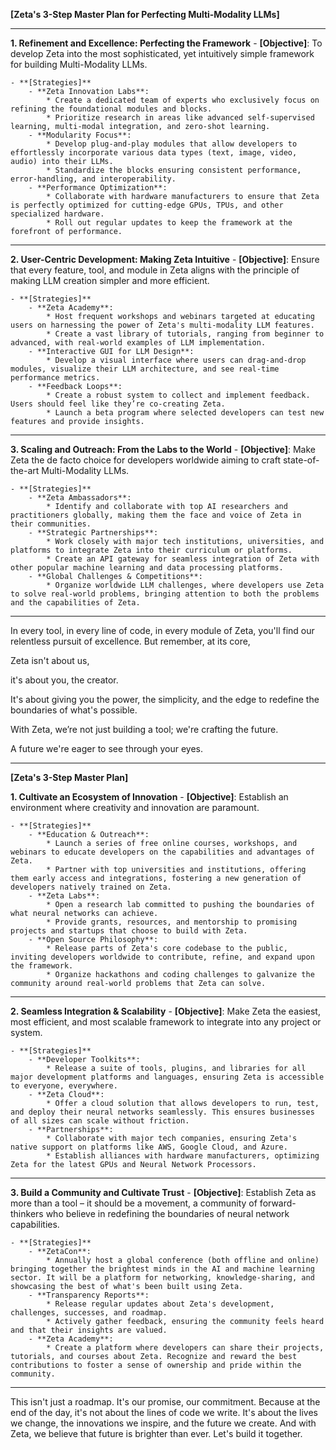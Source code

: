 
**[Zeta's 3-Step Master Plan for Perfecting Multi-Modality LLMs]**

---

**1. Refinement and Excellence: Perfecting the Framework**
    - **[Objective]**: To develop Zeta into the most sophisticated, yet intuitively simple framework for building Multi-Modality LLMs.

    - **[Strategies]**
        - **Zeta Innovation Labs**: 
            * Create a dedicated team of experts who exclusively focus on refining the foundational modules and blocks.
            * Prioritize research in areas like advanced self-supervised learning, multi-modal integration, and zero-shot learning.
        - **Modularity Focus**:
            * Develop plug-and-play modules that allow developers to effortlessly incorporate various data types (text, image, video, audio) into their LLMs.
            * Standardize the blocks ensuring consistent performance, error-handling, and interoperability.
        - **Performance Optimization**:
            * Collaborate with hardware manufacturers to ensure that Zeta is perfectly optimized for cutting-edge GPUs, TPUs, and other specialized hardware. 
            * Roll out regular updates to keep the framework at the forefront of performance.

---

**2. User-Centric Development: Making Zeta Intuitive**
    - **[Objective]**: Ensure that every feature, tool, and module in Zeta aligns with the principle of making LLM creation simpler and more efficient.

    - **[Strategies]**
        - **Zeta Academy**:
            * Host frequent workshops and webinars targeted at educating users on harnessing the power of Zeta's multi-modality LLM features.
            * Create a vast library of tutorials, ranging from beginner to advanced, with real-world examples of LLM implementation.
        - **Interactive GUI for LLM Design**:
            * Develop a visual interface where users can drag-and-drop modules, visualize their LLM architecture, and see real-time performance metrics.
        - **Feedback Loops**:
            * Create a robust system to collect and implement feedback. Users should feel like they’re co-creating Zeta.
            * Launch a beta program where selected developers can test new features and provide insights.

---

**3. Scaling and Outreach: From the Labs to the World**
    - **[Objective]**: Make Zeta the de facto choice for developers worldwide aiming to craft state-of-the-art Multi-Modality LLMs.

    - **[Strategies]**
        - **Zeta Ambassadors**:
            * Identify and collaborate with top AI researchers and practitioners globally, making them the face and voice of Zeta in their communities.
        - **Strategic Partnerships**:
            * Work closely with major tech institutions, universities, and platforms to integrate Zeta into their curriculum or platforms.
            * Create an API gateway for seamless integration of Zeta with other popular machine learning and data processing platforms.
        - **Global Challenges & Competitions**:
            * Organize worldwide LLM challenges, where developers use Zeta to solve real-world problems, bringing attention to both the problems and the capabilities of Zeta.

---


In every tool, in every line of code, in every module of Zeta, you'll find our relentless pursuit of excellence. But remember, at its core, 

Zeta isn't about us,

it's about you, the creator. 

It's about giving you the power, the simplicity, and the edge to redefine the boundaries of what's possible. 

With Zeta, we’re not just building a tool; we're crafting the future. 

A future we're eager to see through your eyes.




------























**[Zeta's 3-Step Master Plan]**

**1. Cultivate an Ecosystem of Innovation**
    - **[Objective]**: Establish an environment where creativity and innovation are paramount.
    
    - **[Strategies]**
        - **Education & Outreach**: 
            * Launch a series of free online courses, workshops, and webinars to educate developers on the capabilities and advantages of Zeta.
            * Partner with top universities and institutions, offering them early access and integrations, fostering a new generation of developers natively trained on Zeta.
        - **Zeta Labs**: 
            * Open a research lab committed to pushing the boundaries of what neural networks can achieve.
            * Provide grants, resources, and mentorship to promising projects and startups that choose to build with Zeta.
        - **Open Source Philosophy**:
            * Release parts of Zeta's core codebase to the public, inviting developers worldwide to contribute, refine, and expand upon the framework.
            * Organize hackathons and coding challenges to galvanize the community around real-world problems that Zeta can solve.

---

**2. Seamless Integration & Scalability**
    - **[Objective]**: Make Zeta the easiest, most efficient, and most scalable framework to integrate into any project or system.
    
    - **[Strategies]**
        - **Developer Toolkits**:
            * Release a suite of tools, plugins, and libraries for all major development platforms and languages, ensuring Zeta is accessible to everyone, everywhere.
        - **Zeta Cloud**:
            * Offer a cloud solution that allows developers to run, test, and deploy their neural networks seamlessly. This ensures businesses of all sizes can scale without friction.
        - **Partnerships**:
            * Collaborate with major tech companies, ensuring Zeta's native support on platforms like AWS, Google Cloud, and Azure.
            * Establish alliances with hardware manufacturers, optimizing Zeta for the latest GPUs and Neural Network Processors.

---

**3. Build a Community and Cultivate Trust**
    - **[Objective]**: Establish Zeta as more than a tool – it should be a movement, a community of forward-thinkers who believe in redefining the boundaries of neural network capabilities.
    
    - **[Strategies]**
        - **ZetaCon**:
            * Annually host a global conference (both offline and online) bringing together the brightest minds in the AI and machine learning sector. It will be a platform for networking, knowledge-sharing, and showcasing the best of what's been built using Zeta.
        - **Transparency Reports**:
            * Release regular updates about Zeta's development, challenges, successes, and roadmap.
            * Actively gather feedback, ensuring the community feels heard and that their insights are valued.
        - **Zeta Academy**:
            * Create a platform where developers can share their projects, tutorials, and courses about Zeta. Recognize and reward the best contributions to foster a sense of ownership and pride within the community.

---

This isn't just a roadmap. It's our promise, our commitment. Because at the end of the day, it's not about the lines of code we write. It's about the lives we change, the innovations we inspire, and the future we create. And with Zeta, we believe that future is brighter than ever. Let's build it together.


